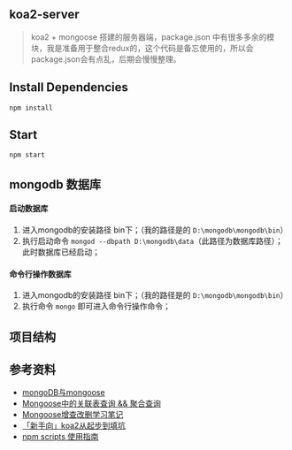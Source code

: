 ## koa2-server
> koa2 + mongoose 搭建的服务器端，package.json 中有很多多余的模块，我是准备用于整合redux的，这个代码是备忘使用的，所以会package.json会有点乱，后期会慢慢整理。

## Install Dependencies
`npm install`

## Start
`npm start`

## mongodb 数据库
#### 启动数据库
1. 进入mongodb的安装路径 bin下；（我的路径是的 `D:\mongodb\mongodb\bin`）
1. 执行启动命令 `mongod --dbpath D:\mongodb\data`（此路径为数据库路径）；此时数据库已经启动；

#### 命令行操作数据库
1. 进入mongodb的安装路径 bin下；（我的路径是的 `D:\mongodb\mongodb\bin`）
1. 执行命令 `mongo` 即可进入命令行操作命令；

## 项目结构

## 参考资料
- [mongoDB与mongoose](http://www.cnblogs.com/web-fengmin/p/6435681.html)
- [Mongoose中的关联表查询 && 聚合查询](http://nodeclass.com/articles/411724)
- [Mongoose增查改删学习笔记](https://segmentfault.com/a/1190000008245062)
- [「新手向」koa2从起步到填坑](http://www.jianshu.com/p/6b816c609669)
- [npm scripts 使用指南](http://www.ruanyifeng.com/blog/2016/10/npm_scripts.html)

    